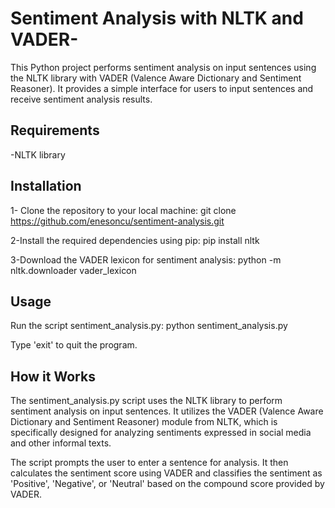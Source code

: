 # Sentiment Analysis with NLTK and VADER-

This Python project performs sentiment analysis on input sentences using the NLTK library with VADER (Valence Aware Dictionary and Sentiment Reasoner). 
It provides a simple interface for users to input sentences and receive sentiment analysis results.

## Requirements

-NLTK library

## Installation

1- Clone the repository to your local machine:
git clone https://github.com/enesoncu/sentiment-analysis.git

2-Install the required dependencies using pip:
pip install nltk

3-Download the VADER lexicon for sentiment analysis:
python -m nltk.downloader vader_lexicon

## Usage

Run the script sentiment_analysis.py:
python sentiment_analysis.py

Type 'exit' to quit the program.

## How it Works

The sentiment_analysis.py script uses the NLTK library to perform sentiment analysis on input sentences. 
It utilizes the VADER (Valence Aware Dictionary and Sentiment Reasoner) module from NLTK, which is specifically designed for analyzing sentiments expressed in social media and other informal texts.

The script prompts the user to enter a sentence for analysis. It then calculates the sentiment score using VADER and classifies the sentiment as 'Positive', 'Negative', or 'Neutral' based on the compound score provided by VADER.

